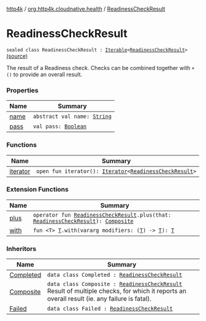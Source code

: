 [http4k](../../index.md) / [org.http4k.cloudnative.health](../index.md) / [ReadinessCheckResult](./index.md)

# ReadinessCheckResult

`sealed class ReadinessCheckResult : `[`Iterable`](https://kotlinlang.org/api/latest/jvm/stdlib/kotlin.collections/-iterable/index.html)`<`[`ReadinessCheckResult`](./index.md)`>` [(source)](https://github.com/http4k/http4k/blob/master/http4k-cloudnative/src/main/kotlin/org/http4k/cloudnative/health/ReadinessCheckResult.kt#L14)

The result of a Readiness check. Checks can be combined together with `+()` to provide an overall result.

### Properties

| Name | Summary |
|---|---|
| [name](name.md) | `abstract val name: `[`String`](https://kotlinlang.org/api/latest/jvm/stdlib/kotlin/-string/index.html) |
| [pass](pass.md) | `val pass: `[`Boolean`](https://kotlinlang.org/api/latest/jvm/stdlib/kotlin/-boolean/index.html) |

### Functions

| Name | Summary |
|---|---|
| [iterator](iterator.md) | `open fun iterator(): `[`Iterator`](https://kotlinlang.org/api/latest/jvm/stdlib/kotlin.collections/-iterator/index.html)`<`[`ReadinessCheckResult`](./index.md)`>` |

### Extension Functions

| Name | Summary |
|---|---|
| [plus](../plus.md) | `operator fun `[`ReadinessCheckResult`](./index.md)`.plus(that: `[`ReadinessCheckResult`](./index.md)`): `[`Composite`](../-composite/index.md) |
| [with](../../org.http4k.core/with.md) | `fun <T> `[`T`](../../org.http4k.core/with.md#T)`.with(vararg modifiers: (`[`T`](../../org.http4k.core/with.md#T)`) -> `[`T`](../../org.http4k.core/with.md#T)`): `[`T`](../../org.http4k.core/with.md#T) |

### Inheritors

| Name | Summary |
|---|---|
| [Completed](../-completed/index.md) | `data class Completed : `[`ReadinessCheckResult`](./index.md) |
| [Composite](../-composite/index.md) | `data class Composite : `[`ReadinessCheckResult`](./index.md)<br>Result of multiple checks, for which it reports an overall result (ie. any failure is fatal). |
| [Failed](../-failed/index.md) | `data class Failed : `[`ReadinessCheckResult`](./index.md) |
